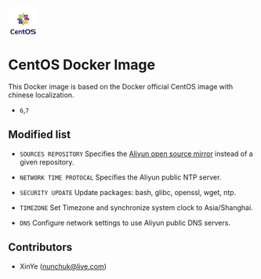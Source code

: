 <!--![image](./logo.png =60)-->
<img src="https://raw.githubusercontent.com/nunchuk/aliyun-centos/master/logo.png" width="60" />

# CentOS Docker Image 

This Docker image is based on the Docker official CentOS image with chinese localization.

* `6`,`7`

## Modified list

* `SOURCES REPOSITORY`
	Specifies the [Aliyun open source mirror](http://mirrors.aliyun.com/) instead of a given repository.

* `NETWORK TIME PROTOCAL`
	Specifies the Aliyun public NTP server.
	
* `SECURITY UPDATE`
	Update packages: bash, glibc, openssl, wget, ntp.
	
* `TIMEZONE`
	Set Timezone and synchronize system clock to Asia/Shanghai.	
	
* `DNS`
	Configure network settings to use Aliyun public DNS servers.

Contributors
-------------------
* XinYe (nunchuk@live.com)